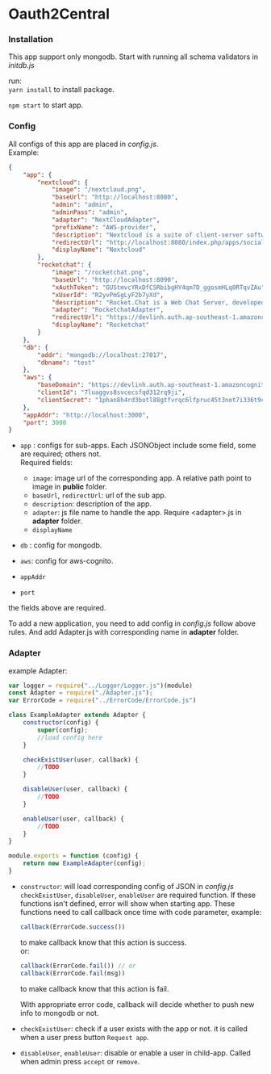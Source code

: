 # Oauth2Central
### Installation
This app support only mongodb. Start with running all schema validators in *initdb.js* 

run:\
`yarn install`
to install package.

`npm start`
to start app.  
### Config
All configs of this app are placed in *config.js*.  
Example:  
```json
{
    "app": {
        "nextcloud": {
            "image": "/nextcloud.png",
            "baseUrl": "http://localhost:8080",
            "admin": "admin",
            "adminPass": "admin",
            "adapter": "NextCloudAdapter",
            "prefixName": "AWS-provider",
            "description": "Nextcloud is a suite of client-server software for creating and using file hosting services.",
            "redirectUrl": "http://localhost:8080/index.php/apps/sociallogin/custom_oauth2/AWS-provider",
            "displayName": "Nextcloud"
        },
        "rocketchat": {
            "image": "/rocketchat.png",
            "baseUrl": "http://localhost:8090",
            "xAuthToken": "GUStmvcYRxDfCSRbibgHY4qm7D_ggosmHLq0RTqvZAu",
            "xUserId": "R2yvPmSgLyF2b7yXd",
            "description": "Rocket.Chat is a Web Chat Server, developed in JavaScript, using the Meteor full stack framework",
            "adapter": "RocketchatAdapter",
            "redirectUrl": "https://devlinh.auth.ap-southeast-1.amazoncognito.com/login?client_id=7n1qffmius0elg6vsoetli5t1g&redirect_uri=http%3A%2F%2Flocalhost%3A8090%2F_oauth%2Fcustomoauth2&response_type=code&state=eyJsb2dpblN0eWxlIjoicmVkaXJlY3QiLCJjcmVkZW50aWFsVG9rZW4iOiJuTmNRdnpuR093czd4VlN6eUN1UHhuUGZCaHczcHNCcHA2LWtkMHJRNVA1IiwiaXNDb3Jkb3ZhIjpmYWxzZSwicmVkaXJlY3RVcmwiOiJodHRwOi8vbG9jYWxob3N0OjgwOTAvaG9tZSJ9&scope=openid",
            "displayName": "Rocketchat"
        }
    },
    "db": {
        "addr": "mongodb://localhost:27017",
        "dbname": "test"
    },
    "aws": {
        "baseDomain": "https://devlinh.auth.ap-southeast-1.amazoncognito.com",
        "clientId": "7luaggvs8svcecsfqd312rq9ji",
        "clientSecret": "1phan8h4rd3botl88gtfvrqc6lfpruc45t3not7i336t9ci7h6tc"
    },
    "appAddr": "http://localhost:3000",
    "port": 3000
}
```

* `app` : configs for sub-apps. Each JSONObject include some field, some are required; others not.  
Required fields:
    * `image`: image url of the corresponding app. A relative path point to image in **public** folder.
    * `baseUrl`, `redirectUrl`: url of the sub app.
    * `description`: description of the app.
    * `adapter`: js file name to handle the app. Require \<adapter\>.js in **adapter** folder.  
    * `displayName` 

* `db` : config for mongodb.  
* `aws`: config for aws-cognito. 
* `appAddr`
* `port`

the fields above are required.

To add a new application, you need to add config in *config.js* follow above rules. And add Adapter.js with corresponding name in **adapter** folder.  

### Adapter
example Adapter:

```javascript
var logger = require("../Logger/Logger.js")(module)
const Adapter = require("./Adapter.js");
var ErrorCode = require("../ErrorCode/ErrorCode.js")

class ExampleAdapter extends Adapter {
    constructor(config) {
        super(config);
        //load config here
    }

    checkExistUser(user, callback) {
        //TODO
    }

    disableUser(user, callback) {
        //TODO
    }

    enableUser(user, callback) {
        //TODO
    }
}

module.exports = function (config) {
    return new ExampleAdapter(config);
}
```

* `constructor`: will load corresponding config of JSON in *config.js*  
`checkExistUser`, `disableUser`, `enableUser` are required function. If these functions isn't defined, error will show when starting app. These functions need to call 
callback once time with code parameter, example: 
    ```javascript 
    callback(ErrorCode.success())
    ```
    to make callback know that this action is success.  
    or: 
    ```javascript 
    callback(ErrorCode.fail()) // or
    callback(ErrorCode.fail(msg))
    ```
    to make callback know that this action is fail.
    
    With appropriate error code, callback will decide whether to push new info to mongodb or not.
* `checkExistUser`: check if a user exists with the app or not. it is called when a user press button `Request app`.
* `disableUser`, `enableUser`: disable or enable a user in child-app. Called when admin press `accept` or `remove`.


